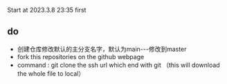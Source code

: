 Start at 2023.3.8 23:35 first

## do 
- 创建仓库修改默认的主分支名字，默认为main---修改到master
- fork this repositories on the github webpage
- command : git clone the ssh url which end with git （this will download the whole file to local）
